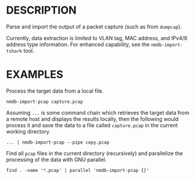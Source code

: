 DESCRIPTION
===========

Parse and import the output of a packet capture (such as from `dumpcap`).

Currently, data extraction is limited to VLAN tag, MAC address, and IPv4/6
address type information.  For enhanced capability, see the
`nmdb-import-tshark` tool.


EXAMPLES
========

Process the target data from a local file.
```
nmdb-import-pcap capture.pcap
```

Assuming `...` is some command chain which retrieves the target data from a
remote host and displays the results locally, then the following would process
it and save the data to a file called `capture.pcap` in the current working
directory.
```
... | nmdb-import-pcap --pipe copy.pcap
```

Find all `pcap` files in the current directory (recursively) and parallelize
the processing of the data with GNU parallel.
```
find . -name '*.pcap' | parallel 'nmdb-import-pcap {}'
```
